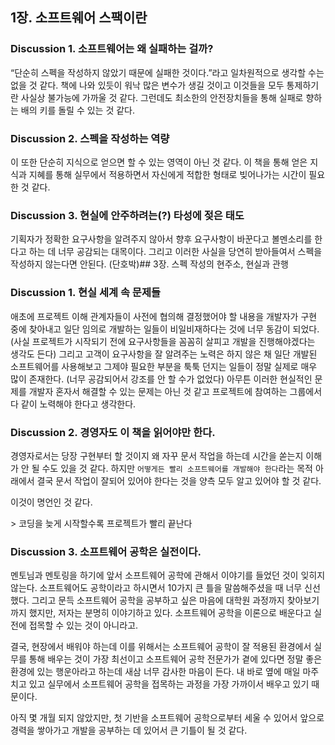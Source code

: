 ## 1장. 소프트웨어 스팩이란

### Discussion 1. 소프트웨어는 왜 실패하는 걸까?

“단순히 스펙을 작성하지 않았기 때문에 실패한 것이다.”라고 일차원적으로 생각할 수는 없을 것 같다. 책에 나와 있듯이 워낙 많은 변수가 생길 것이고 이것들을 모두 통제하기란 사실상 불가능에 가까울 것 같다. 그런데도 최소한의 안전장치들을 통해 실패로 향하는 배의 키를 돌릴 수 있는 것 같다.

### Discussion 2. 스펙을 작성하는 역량

이 또한 단순히 지식으로 얻으면 할 수 있는 영역이 아닌 것 같다. 이 책을 통해 얻은 지식과 지혜를 통해 실무에서 적용하면서 자신에게 적합한 형태로 빚어나가는 시간이 필요한 것 같다.

### Discussion 3. 현실에 안주하려는(?) 타성에 젖은 태도

기획자가 정확한 요구사항을 알려주지 않아서 향후 요구사항이 바꾼다고 볼멘소리를 한다고 하는 데 너무 공감되는 대목이다. 그리고 이러한 사실을 당연히 받아들여서 스펙을 작성하지 않는다면 안된다. (단호박)## 3장. 스펙 작성의 현주소, 현실과 관행

### Discussion 1. 현실 세계 속 문제들

애초에 프로젝트 이해 관계자들이 사전에 협의해 결정했어야 할 내용을 개발자가 구현 중에 찾아내고 일단 임의로 개발하는 일들이 비일비재하다는 것에 너무 동감이 되었다. (사실 프로젝트가 시작되기 전에 요구사항들을 꼼꼼히 살피고 개발을 진행해야겠다는 생각도 든다) 그리고 고객이 요구사항을 잘 알려주는 노력은 하지 않은 채 일단 개발된 소프트웨어를 사용해보고 그제야 필요한 부분을 툭툭 던지는 일들이 정말 실제로 매우 많이 존재한다. (너무 공감되어서 강조를 안 할 수가 없었다) 아무튼 이러한 현실적인 문제를 개발자 혼자서 해결할 수 있는 문제는 아닌 것 같고 프로젝트에 참여하는 그룹에서 다 같이 노력해야 한다고 생각한다.

### Discussion 2. 경영자도 이 책을 읽어야만 한다.

경영자로서는 당장 구현부터 할 것이지 왜 자꾸 문서 작업을 하는데 시간을 쏟는지 이해가 안 될 수도 있을 것 같다. 하지만 `어떻게든 빨리 소프트웨어를 개발해야 한다`라는 목적 아래에서 결국 문서 작업이 잘되어 있어야 한다는 것을 양측 모두 알고 있어야 할 것 같다. 

이것이 명언인 것 같다. 

&gt; 코딩을 늦게 시작할수록 프로젝트가 빨리 끝난다

### Discussion 3. 소프트웨어 공학은 실전이다.

멘토님과 멘토링을 하기에 앞서 소프트웨어 공학에 관해서 이야기를 들었던 것이 잊히지 않는다. 소프트웨어도 공학이라고 하시면서 10가지 큰 틀을 말씀해주셨을 때 너무 신선했다. 그리고 문득 소프트웨어 공학을 공부하고 싶은 마음에 대학원 과정까지 찾아보기까지 했지만, 저자는 분명히 이야기하고 있다. 소프트웨어 공학을 이론으로 배운다고 실전에 접목할 수 있는 것이 아니라고. 

결국, 현장에서 배워야 하는데 이를 위해서는 소프트웨어 공학이 잘 적용된 환경에서 실무를 통해 배우는 것이 가장 최선이고 소프트웨어 공학 전문가가 곁에 있다면 정말 좋은 환경에 있는 행운아라고 하는데 새삼 너무 감사한 마음이 든다. 내 바로 옆에 매일 마주치고 있고 실무에서 소프트웨어 공학을 접목하는 과정을 가장 가까이서 배우고 있기 때문이다. 

아직 몇 개월 되지 않았지만, 첫 기반을 소프트웨어 공학으로부터 세울 수 있어서 앞으로 경력을 쌓아가고 개발을 공부하는 데 있어서 큰 기틀이 될 것 같다.
